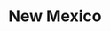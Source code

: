 ---
title: "New Mexico"
hashtag: "new-mexico"
borders:
  - Arizona
  - Colorado
  - Mexico
  - Oklahoma
  - Texas
  - Utah
tags:
  - State
  - United States
---